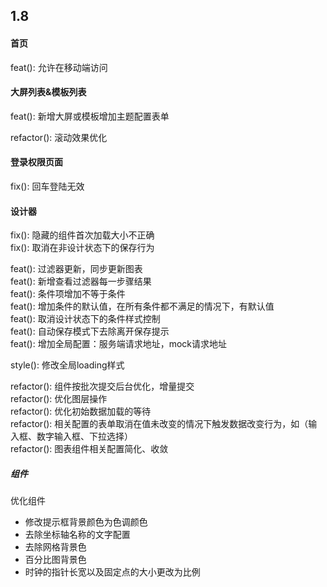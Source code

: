 
## 1.8   

#### 首页 

feat(): 允许在移动端访问      

#### 大屏列表&模板列表    

feat(): 新增大屏或模板增加主题配置表单  

refactor(): 滚动效果优化       

#### 登录权限页面  
fix(): 回车登陆无效    

#### 设计器
fix(): 隐藏的组件首次加载大小不正确  
fix(): 取消在非设计状态下的保存行为  

feat(): 过滤器更新，同步更新图表  
feat(): 新增查看过滤器每一步骤结果   
feat(): 条件项增加不等于条件   
feat(): 增加条件的默认值，在所有条件都不满足的情况下，有默认值  
feat(): 取消设计状态下的条件样式控制  
feat(): 自动保存模式下去除离开保存提示  
feat(): 增加全局配置：服务端请求地址，mock请求地址  

style(): 修改全局loading样式  

refactor(): 组件按批次提交后台优化，增量提交  
refactor(): 优化图层操作  
refactor(): 优化初始数据加载的等待  
refactor(): 相关配置的表单取消在值未改变的情况下触发数据改变行为，如（输入框、数字输入框、下拉选择）  
refactor(): 图表组件相关配置简化、收敛  

##### 组件

优化组件  
- 修改提示框背景颜色为色调颜色    
- 去除坐标轴名称的文字配置  
- 去除网格背景色  
- 百分比图背景色  
- 时钟的指针长宽以及固定点的大小更改为比例  



